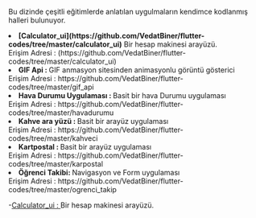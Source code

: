 Bu dizinde çeşitli eğitimlerde anlatılan uygulmaların kendimce kodlanmış halleri bulunuyor.<BR>
<li><B>[Calculator_ui](https://github.com/VedatBiner/flutter-codes/tree/master/calculator_ui)</B> Bir hesap makinesi arayüzü. <BR>
Erişim Adresi : (https://github.com/VedatBiner/flutter-codes/tree/master/calculator_ui)
<BR>
<li><B>GIF Api : </B>GIF anmasyon sitesinden animasyonlu görüntü gösterici<BR>
Erişim Adresi : https://github.com/VedatBiner/flutter-codes/tree/master/gif_api
<BR>
<li><B>Hava Durumu Uygulaması : </B>Basit bir hava Durumu uygulaması<BR>
Erişim Adresi : https://github.com/VedatBiner/flutter-codes/tree/master/havadurumu
<BR>
<li><B>Kahve ara yüzü : </B>Basit bir arayüz uygulaması<BR>
Erişim Adresi : https://github.com/VedatBiner/flutter-codes/tree/master/kahveci
<BR>
<li><B>Kartpostal : </B>Basit bir arayüz uygulaması<BR>
Erişim Adresi : https://github.com/VedatBiner/flutter-codes/tree/master/karpostal
<BR>
<li><B>Öğrenci Takibi: </B>Navigasyon ve Form uygulaması<BR>
Erişim Adresi : https://github.com/VedatBiner/flutter-codes/tree/master/ogrenci_takip
<BR>



-[Calculator_ui : ](https://github.com/VedatBiner/flutter-codes/tree/master/calculator_ui)Bir hesap makinesi arayüzü.<BR>